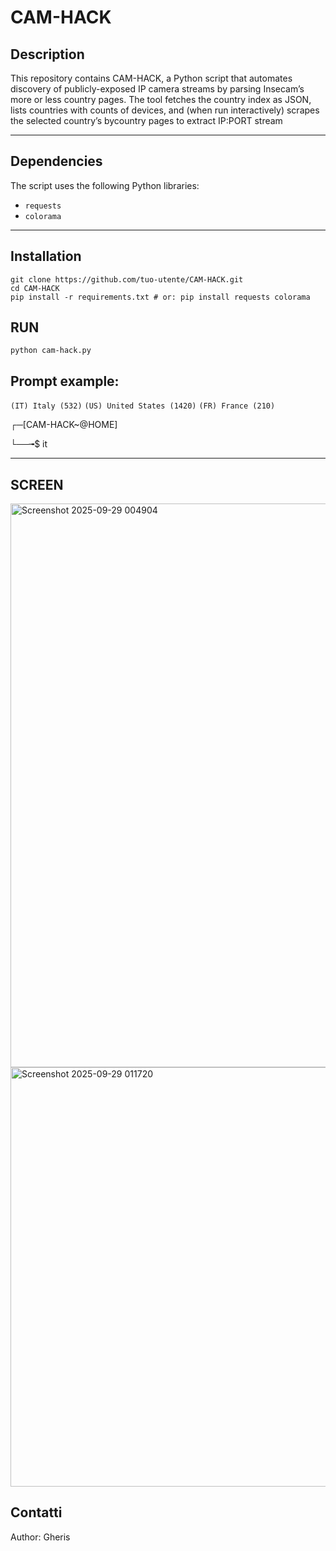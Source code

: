 # CAM-HACK

## Description

This repository contains CAM-HACK, a Python script that automates discovery of publicly-exposed IP camera streams by parsing Insecam’s more or less country pages. The tool fetches the country index as JSON, lists countries with counts of devices, and (when run interactively) scrapes the selected country’s bycountry pages to extract IP:PORT stream


---

## Dependencies

The script uses the following Python libraries:

* `requests`
* `colorama`



---

## Installation

```
git clone https://github.com/tuo-utente/CAM-HACK.git
cd CAM-HACK
pip install -r requirements.txt # or: pip install requests colorama
```


## RUN


```
python cam-hack.py
```

## Prompt example:

`(IT) Italy (532)` `(US) United States (1420)` `(FR) France (210)` 


┌─[CAM-HACK~@HOME] 

└──╼$   it

---



## SCREEN

<img width="1180" height="902" alt="Screenshot 2025-09-29 004904" src="https://github.com/user-attachments/assets/a4d8b03d-69d1-48a4-a1cc-3980ba5d015b" />




<img width="1132" height="671" alt="Screenshot 2025-09-29 011720" src="https://github.com/user-attachments/assets/d559334e-78a8-41a4-b3e1-57ac19824555" />


## Contatti

Author: Gheris


